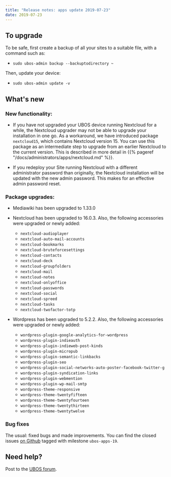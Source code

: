 ```yaml
---
title: "Release notes: apps update 2019-07-23"
date: 2019-07-23
---
```


## To upgrade

To be safe, first create a backup of all your sites to a suitable file, with a
command such as:

* ``sudo ubos-admin backup --backuptodirectory ~``

Then, update your device:

* ``sudo ubos-admin update -v``

## What's new

### New functionality:

* If you have not upgraded your UBOS device running Nextcloud for a while, the Nextcloud
  upgrader may not be able to upgrade your installation in one go. As a workaround, we have
  introduced package ``nextcloud15``, which contains Nextcloud version 15. You can use this
  package as an intermediate step to upgrade from an earlier Nextcloud to the current version.
  This is described in more detail in {{% pageref "/docs/administrators/apps/nextcloud.md" %}}.

* If you redeploy your Site running Nextcloud with a different administrator password
  than originally, the Nextcloud installation will be updated with the new admin password.
  This makes for an effective admin password reset.

### Package upgrades:

* Mediawiki has been upgraded to 1.33.0

* Nextcloud has been upgraded to 16.0.3. Also, the following accessories were upgraded or
  newly added:

  * ``nextcloud-audioplayer``
  * ``nextcloud-auto-mail-accounts``
  * ``nextcloud-bookmarks``
  * ``nextcloud-bruteforcesettings``
  * ``nextcloud-contacts``
  * ``nextcloud-deck``
  * ``nextcloud-groupfolders``
  * ``nextcloud-mail``
  * ``nextcloud-notes``
  * ``nextcloud-onlyoffice``
  * ``nextcloud-passwords``
  * ``nextcloud-social``
  * ``nextcloud-spreed``
  * ``nextcloud-tasks``
  * ``nextcloud-twofactor-totp``

* Wordpress has been upgraded to 5.2.2. Also, the following accessories were upgraded or
  newly added:

  * ``wordpress-plugin-google-analytics-for-wordpress``
  * ``wordpress-plugin-indieauth``
  * ``wordpress-plugin-indieweb-post-kinds``
  * ``wordpress-plugin-micropub``
  * ``wordpress-plugin-semantic-linkbacks``
  * ``wordpress-plugin-seo``
  * ``wordpress-plugin-social-networks-auto-poster-facebook-twitter-g``
  * ``wordpress-plugin-syndication-links``
  * ``wordpress-plugin-webmention``
  * ``wordpress-plugin-wp-mail-smtp``
  * ``wordpress-theme-responsive``
  * ``wordpress-theme-twentyfifteen``
  * ``wordpress-theme-twentyfourteen``
  * ``wordpress-theme-twentythirteen``
  * ``wordpress-theme-twentytwelve``

### Bug fixes

The usual: fixed bugs and made improvements. You can find the closed issues
[on Github](https://github.com/uboslinux/) tagged with milestone ``ubos-apps-19``.

## Need help?

Post to the [UBOS forum](https://forum.ubos.net/).
